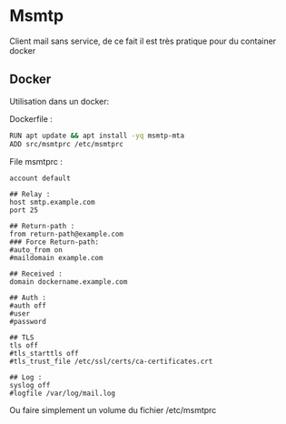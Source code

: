 # Msmtp
Client mail sans service, de ce fait il est très pratique pour du container docker

## Docker
Utilisation dans un docker:

Dockerfile :
```bash
RUN apt update && apt install -yq msmtp-mta
ADD src/msmtprc /etc/msmtprc
```
File msmtprc :
```
account default

## Relay :
host smtp.example.com
port 25

## Return-path :
from return-path@example.com
### Force Return-path:
#auto_from on
#maildomain example.com

## Received :
domain dockername.example.com

## Auth :
#auth off
#user
#password

## TLS
tls off
#tls_starttls off
#tls_trust_file /etc/ssl/certs/ca-certificates.crt

## Log :
syslog off
#logfile /var/log/mail.log
```

Ou faire simplement un volume du fichier /etc/msmtprc
